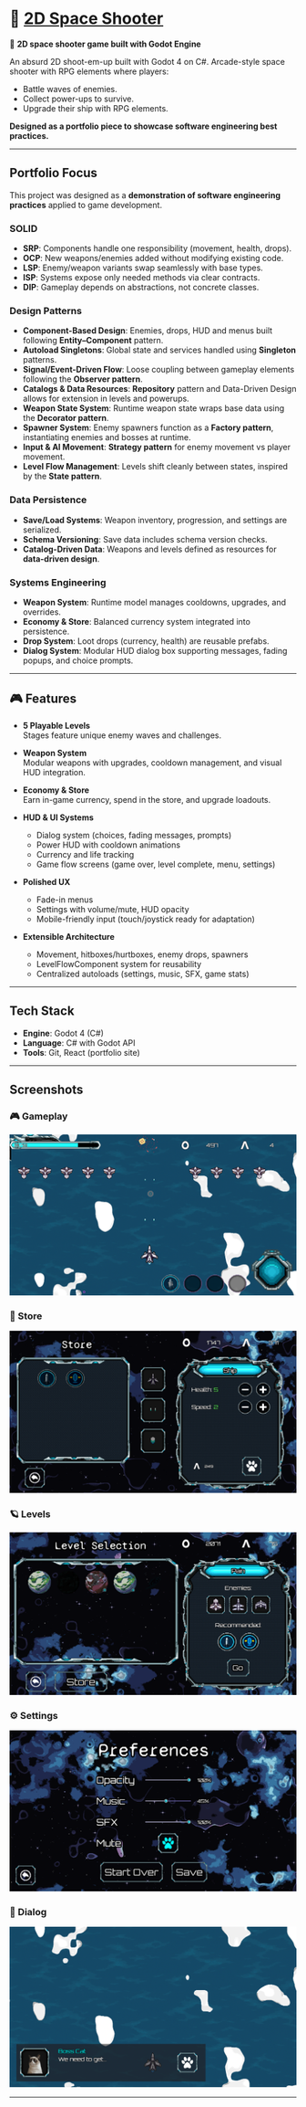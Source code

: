 # 🚀 [2D Space Shooter](https://github.com/joseag312/portfolio-2d-arcade-game)

👾 **2D space shooter game built with Godot Engine**

An absurd 2D shoot-em-up built with Godot 4 on C#.
Arcade-style space shooter with RPG elements where players:

- Battle waves of enemies.
- Collect power-ups to survive.
- Upgrade their ship with RPG elements.

**Designed as a portfolio piece to showcase software engineering best practices.**

---

## Portfolio Focus

This project was designed as a **demonstration of software engineering practices** applied to game development.

### SOLID

- **SRP**: Components handle one responsibility (movement, health, drops).
- **OCP**: New weapons/enemies added without modifying existing code.
- **LSP**: Enemy/weapon variants swap seamlessly with base types.
- **ISP**: Systems expose only needed methods via clear contracts.
- **DIP**: Gameplay depends on abstractions, not concrete classes.

### Design Patterns

- **Component-Based Design**: Enemies, drops, HUD and menus built following **Entity–Component** pattern.
- **Autoload Singletons**: Global state and services handled using **Singleton** patterns.
- **Signal/Event-Driven Flow**: Loose coupling between gameplay elements following the **Observer pattern**.
- **Catalogs & Data Resources**: **Repository** pattern and Data-Driven Design allows for extension in levels and powerups.
- **Weapon State System**: Runtime weapon state wraps base data using the **Decorator pattern**.
- **Spawner System**: Enemy spawners function as a **Factory pattern**, instantiating enemies and bosses at runtime.
- **Input & AI Movement**: **Strategy pattern** for enemy movement vs player movement.
- **Level Flow Management**: Levels shift cleanly between states, inspired by the **State pattern**.

### Data Persistence

- **Save/Load Systems**: Weapon inventory, progression, and settings are serialized.
- **Schema Versioning**: Save data includes schema version checks.
- **Catalog-Driven Data**: Weapons and levels defined as resources for **data-driven design**.

### Systems Engineering

- **Weapon System**: Runtime model manages cooldowns, upgrades, and overrides.
- **Economy & Store**: Balanced currency system integrated into persistence.
- **Drop System**: Loot drops (currency, health) are reusable prefabs.
- **Dialog System**: Modular HUD dialog box supporting messages, fading popups, and choice prompts.

---

## 🎮 **Features**

- **5 Playable Levels**  
  Stages feature unique enemy waves and challenges.

- **Weapon System**  
  Modular weapons with upgrades, cooldown management, and visual HUD integration.

- **Economy & Store**  
  Earn in-game currency, spend in the store, and upgrade loadouts.

- **HUD & UI Systems**

  - Dialog system (choices, fading messages, prompts)
  - Power HUD with cooldown animations
  - Currency and life tracking
  - Game flow screens (game over, level complete, menu, settings)

- **Polished UX**

  - Fade-in menus
  - Settings with volume/mute, HUD opacity
  - Mobile-friendly input (touch/joystick ready for adaptation)

- **Extensible Architecture**
  - Movement, hitboxes/hurtboxes, enemy drops, spawners
  - LevelFlowComponent system for reusability
  - Centralized autoloads (settings, music, SFX, game stats)

---

## Tech Stack

- **Engine**: Godot 4 (C#)
- **Language**: C# with Godot API
- **Tools**: Git, React (portfolio site)

---

## Screenshots

### 🎮 Gameplay

![Gameplay](screenshots/gameplay.png)

### 🛒 Store

![Store](screenshots/store.png)

### 🪐 Levels

![Levels](screenshots/levels.png)

### ⚙️ Settings

![Settings](screenshots/settings.png)

### 💬 Dialog

![Dialog](screenshots/dialog.png)

---
